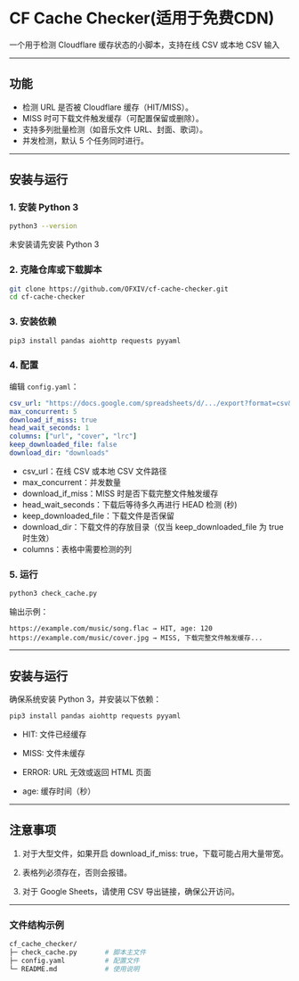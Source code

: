 # CF Cache Checker(适用于免费CDN)

一个用于检测 Cloudflare 缓存状态的小脚本，支持在线 CSV 或本地 CSV 输入

---

## 功能

- 检测 URL 是否被 Cloudflare 缓存（HIT/MISS）。
- MISS 时可下载文件触发缓存（可配置保留或删除）。
- 支持多列批量检测（如音乐文件 URL、封面、歌词）。
- 并发检测，默认 5 个任务同时进行。

---

## 安装与运行

### 1. 安装 Python 3

```bash
python3 --version
```
未安装请先安装 Python 3
### 2. 克隆仓库或下载脚本
```bash
git clone https://github.com/OFXIV/cf-cache-checker.git
cd cf-cache-checker
```
### 3. 安装依赖
```bash
pip3 install pandas aiohttp requests pyyaml
```
### 4. 配置
编辑 `config.yaml`：

```yaml
csv_url: "https://docs.google.com/spreadsheets/d/.../export?format=csv&gid=0"
max_concurrent: 5
download_if_miss: true
head_wait_seconds: 1
columns: ["url", "cover", "lrc"]
keep_downloaded_file: false
download_dir: "downloads"
```
- csv_url：在线 CSV 或本地 CSV 文件路径
- max_concurrent：并发数量
- download_if_miss：MISS 时是否下载完整文件触发缓存
- head_wait_seconds：下载后等待多久再进行 HEAD 检测 (秒)
- keep_downloaded_file：下载文件是否保留
- download_dir：下载文件的存放目录（仅当 keep_downloaded_file 为 true 时生效）
- columns：表格中需要检测的列
### 5. 运行
```bash
python3 check_cache.py
```
输出示例：
```arduino
https://example.com/music/song.flac → HIT, age: 120
https://example.com/music/cover.jpg → MISS, 下载完整文件触发缓存...
```
---
## 安装与运行
确保系统安装 Python 3，并安装以下依赖：
```bash
pip3 install pandas aiohttp requests pyyaml
```
- HIT: 文件已经缓存

- MISS: 文件未缓存

- ERROR: URL 无效或返回 HTML 页面

- age: 缓存时间（秒）
---
## 注意事项

1. 对于大型文件，如果开启 download_if_miss: true，下载可能占用大量带宽。

2. 表格列必须存在，否则会报错。

3. 对于 Google Sheets，请使用 CSV 导出链接，确保公开访问。
---
### 文件结构示例
```bash
cf_cache_checker/
├─ check_cache.py       # 脚本主文件
├─ config.yaml          # 配置文件
└─ README.md            # 使用说明

```


